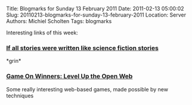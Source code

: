 Title: Blogmarks for Sunday 13 February 2011
Date: 2011-02-13 05:00:02
Slug: 20110213-blogmarks-for-sunday-13-february-2011
Location: Server
Authors: Michiel Scholten
Tags: blogmarks

<p>Interesting links of this week:</p>
<h3><a href="http://www.shrovetuesdayobserved.com/flight.html">If all stories were written like science fiction stories</a></h3>
<p>*grin*</p>
<h3><a href="http://mozillalabs.com/gaming/2011/02/03/game-on-winners/">Game On Winners: Level Up the Open Web</a></h3>
<p>Some really interesting web-based games, made possible by new techniques</p>
